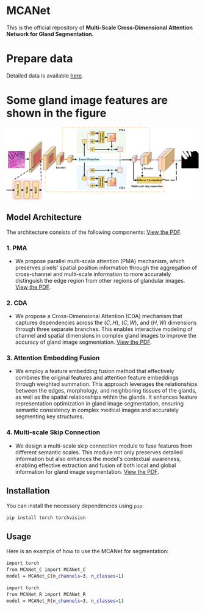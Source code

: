 # MCANet

This is the official repository of **Multi-Scale Cross-Dimensional Attention Network for Gland Segmentation.**

# Prepare data
Detailed data is available [here](https://figshare.com/articles/dataset/EBHISEG/21540159/1?file=38179080).

# Some gland image features are shown in the figure
![Some gland image features](./figures/MCANet.png)

## Model Architecture
The architecture consists of the following components:
[View the PDF](./pdf/MCANet.pdf).

### 1. **PMA**
   - We propose parallel multi-scale attention (PMA) mechanism, which preserves pixels' spatial position information through the aggregation of cross-channel and multi-scale information to more accurately distinguish the edge region from other regions of glandular images.
[View the PDF](./pdf/PMA_&_CDA.pdf).

### 2. **CDA**
   - We propose a Cross-Dimensional Attention (CDA) mechanism that captures dependencies across the $(C, H)$, $(C, W)$, and $(H, W)$ dimensions through three separate branches. This enables interactive modeling of channel and spatial dimensions in complex gland images to improve the accuracy of gland image segmentation.
[View the PDF](./pdf/PMA_&_CDA.pdf).

### 3. **Attention Embedding Fusion**
   - We employ a feature embedding fusion method that effectively combines the original features and attention feature embeddings through weighted summation. This approach leverages the relationships between the edges, morphology, and neighboring tissues of the glands, as well as the spatial relationships within the glands. It enhances feature representation optimization in gland image segmentation, ensuring semantic consistency in complex medical images and accurately segmenting key structures.

### 4. **Multi-scale Skip Connection**
   - We design a multi-scale skip connection module to fuse features from different semantic scales. This module not only preserves detailed information but also enhances the model's contextual awareness, enabling effective extraction and fusion of both local and global information for gland image segmentation.
[View the PDF](./pdf/Multiscale_Skip_Connection.pdf).

## Installation

You can install the necessary dependencies using `pip`:

```bash
pip install torch torchvision
```

## Usage
Here is an example of how to use the MCANet for segmentation:
```bash
import torch
from MCANet_C import MCANet_C
model = MCANet_C(n_channels=3, n_classes=1)
```

```bash
import torch
from MCANet_R import MCANet_R
model = MCANet_R(n_channels=3, n_classes=1)
```
